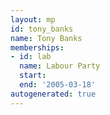 ```yaml
---
layout: mp
id: tony_banks
name: Tony Banks
memberships:
- id: lab
  name: Labour Party
  start: 
  end: '2005-03-18'
autogenerated: true
---
```

